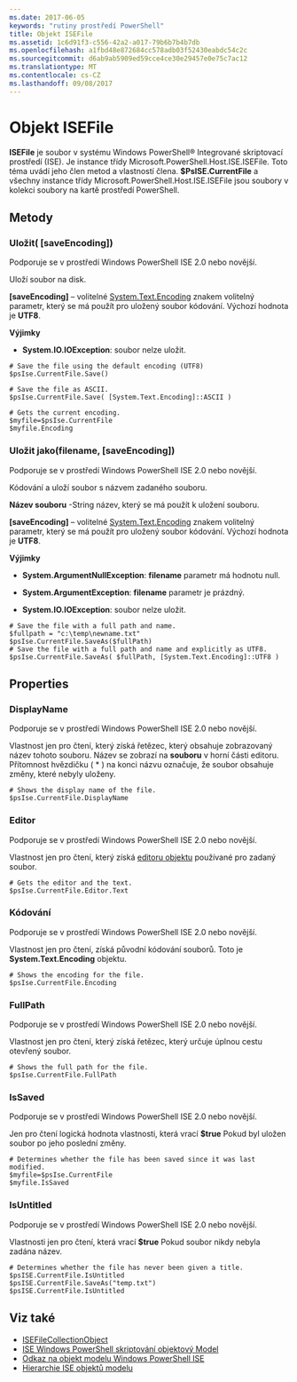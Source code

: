 ```yaml
---
ms.date: 2017-06-05
keywords: "rutiny prostředí PowerShell"
title: Objekt ISEFile
ms.assetid: 1c6d91f3-c556-42a2-a017-79b6b7b4b7db
ms.openlocfilehash: a1fbd48e872684cc578adb03f52430eabdc54c2c
ms.sourcegitcommit: d6ab9ab5909ed59cce4ce30e29457e0e75c7ac12
ms.translationtype: MT
ms.contentlocale: cs-CZ
ms.lasthandoff: 09/08/2017
---
```

# <a name="the-isefile-object"></a>Objekt ISEFile
  **ISEFile** je soubor v systému Windows PowerShell® Integrované skriptovací prostředí (ISE). Je instance třídy Microsoft.PowerShell.Host.ISE.ISEFile. Toto téma uvádí jeho člen metod a vlastností člena. **$PsISE.CurrentFile** a všechny instance třídy Microsoft.PowerShell.Host.ISE.ISEFile jsou soubory v kolekci soubory na kartě prostředí PowerShell.

## <a name="methods"></a>Metody

### <a name="save-saveencoding-"></a>Uložit\( \[saveEncoding\]\)
  Podporuje se v prostředí Windows PowerShell ISE 2.0 nebo novější. 

 Uloží soubor na disk.

 **\[saveEncoding\]**  – volitelné [System.Text.Encoding](http://msdn.microsoft.com/library/system.text.encoding.aspx) znakem volitelný parametr, který se má použít pro uložený soubor kódování. Výchozí hodnota je **UTF8**.

 **Výjimky**
 -   **System.IO.IOException**: soubor nelze uložit.

```
# Save the file using the default encoding (UTF8)
$psIse.CurrentFile.Save()

# Save the file as ASCII.
$psIse.CurrentFile.Save( [System.Text.Encoding]::ASCII )

# Gets the current encoding.
$myfile=$psIse.CurrentFile
$myfile.Encoding

```

### <a name="saveasfilename-saveencoding"></a>Uložit jako\(filename, \[saveEncoding\]\)
  Podporuje se v prostředí Windows PowerShell ISE 2.0 nebo novější. 

 Kódování a uloží soubor s názvem zadaného souboru.

 **Název souboru** -String název, který se má použít k uložení souboru.

 **\[saveEncoding\]**  – volitelné [System.Text.Encoding](http://msdn.microsoft.com/library/system.text.encoding.aspx) znakem volitelný parametr, který se má použít pro uložený soubor kódování. Výchozí hodnota je **UTF8**.

 **Výjimky**
 -   **System.ArgumentNullException**: **filename** parametr má hodnotu null.

- **System.ArgumentException**: **filename** parametr je prázdný.

- **System.IO.IOException**: soubor nelze uložit.

```
# Save the file with a full path and name. 
$fullpath = "c:\temp\newname.txt"
$psIse.CurrentFile.SaveAs($fullPath) 
# Save the file with a full path and name and explicitly as UTF8. 
$psIse.CurrentFile.SaveAs( $fullPath, [System.Text.Encoding]::UTF8 )

```

## <a name="properties"></a>Properties

### <a name="displayname"></a>DisplayName
  Podporuje se v prostředí Windows PowerShell ISE 2.0 nebo novější.

 Vlastnost jen pro čtení, který získá řetězec, který obsahuje zobrazovaný název tohoto souboru. Název se zobrazí na **souboru** v horní části editoru. Přítomnost hvězdičku \( \* \) na konci názvu označuje, že soubor obsahuje změny, které nebyly uloženy.

```
# Shows the display name of the file.
$psIse.CurrentFile.DisplayName

```

### <a name="editor"></a>Editor
  Podporuje se v prostředí Windows PowerShell ISE 2.0 nebo novější. 

 Vlastnost jen pro čtení, který získá [editoru objektu](The-ISEEditor-Object.md) používané pro zadaný soubor.

```
# Gets the editor and the text.
$psIse.CurrentFile.Editor.Text

```

### <a name="encoding"></a>Kódování
  Podporuje se v prostředí Windows PowerShell ISE 2.0 nebo novější. 

 Vlastnost jen pro čtení, získá původní kódování souborů. Toto je **System.Text.Encoding** objektu.

```
# Shows the encoding for the file. 
$psIse.CurrentFile.Encoding

```

### <a name="fullpath"></a>FullPath
  Podporuje se v prostředí Windows PowerShell ISE 2.0 nebo novější. 

 Vlastnost jen pro čtení, který získá řetězec, který určuje úplnou cestu otevřený soubor.

```
# Shows the full path for the file. 
$psIse.CurrentFile.FullPath

```

### <a name="issaved"></a>IsSaved
  Podporuje se v prostředí Windows PowerShell ISE 2.0 nebo novější. 

 Jen pro čtení logická hodnota vlastnosti, která vrací **$true** Pokud byl uložen soubor po jeho poslední změny.

```
# Determines whether the file has been saved since it was last modified.
$myfile=$psIse.CurrentFile
$myfile.IsSaved

```

### <a name="isuntitled"></a>IsUntitled
  Podporuje se v prostředí Windows PowerShell ISE 2.0 nebo novější. 

 Vlastnosti jen pro čtení, která vrací **$true** Pokud soubor nikdy nebyla zadána název.

```
# Determines whether the file has never been given a title.
$psISE.CurrentFile.IsUntitled
$psISE.CurrentFile.SaveAs("temp.txt")
$psISE.CurrentFile.IsUntitled

```

## <a name="see-also"></a>Viz také
- [ISEFileCollectionObject](The-ISEFileCollection-Object.md) 
- [ISE Windows PowerShell skriptování objektový Model](The-Windows-PowerShell-ISE-Scripting-Object-Model.md) 
- [Odkaz na objekt modelu Windows PowerShell ISE](Windows-PowerShell-ISE-Object-Model-Reference.md)
- [Hierarchie ISE objektů modelu](The-ISE-Object-Model-Hierarchy.md)
